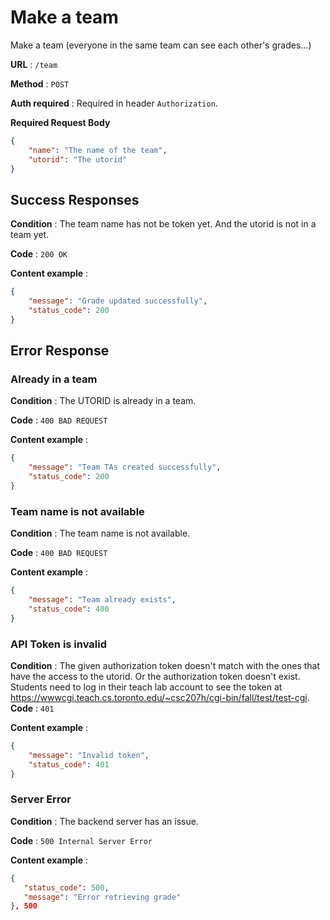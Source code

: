 
# Make a team

Make a team (everyone in the same team can see each other's grades...)

**URL** : `/team`

**Method** : `POST`

**Auth required** : Required in header `Authorization`.

**Required Request Body**
```json
{
    "name": "The name of the team",
    "utorid": "The utorid"
}
```
## Success Responses

**Condition** : The team name has not be token yet. And the utorid is not in a team yet.

**Code** : `200 OK`

**Content example** : 

```json
{
    "message": "Grade updated successfully",
    "status_code": 200
}
```

## Error Response

### Already in a team

**Condition** : The UTORID is already in a team.

**Code** : `400 BAD REQUEST`

**Content example** :

```json
{
    "message": "Team TAs created successfully",
    "status_code": 200
}
```

### Team name is not available
**Condition** : The team name is not available.

**Code** : `400 BAD REQUEST`

**Content example** :

```json
{
    "message": "Team already exists",
    "status_code": 400
}
```

### API Token is invalid

**Condition** : The given authorization token doesn't match with the ones that have the access to the utorid. Or the authorization token doesn't exist. Students need to log in their teach lab account to see the token at https://wwwcgi.teach.cs.toronto.edu/~csc207h/cgi-bin/fall/test/test-cgi.
**Code** : `401`

**Content example** :

```json
{
    "message": "Invalid token",
    "status_code": 401
}
```

### Server Error

**Condition** : The backend server has an issue.

**Code** : `500 Internal Server Error`

**Content example** :

```json
{
   "status_code": 500,
   "message": "Error retrieving grade"
}, 500
```